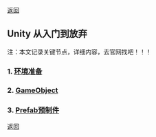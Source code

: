 [返回](../../README.md)

## Unity 从入门到放弃

注：本文记录关键节点，详细内容，去官网找吧！！！

### 1. [环境准备](./environment.md)

### 2. [GameObject](./gameobject.md)

### 3. [Prefab预制件](./prefab.md)

[返回](../../README.md)
